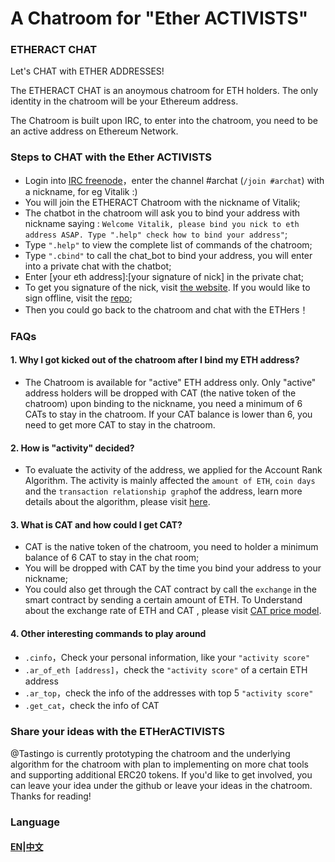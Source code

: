 # A Chatroom for "Ether ACTIVISTS" 

### ETHERACT CHAT
Let's CHAT with ETHER ADDRESSES!

The ETHERACT CHAT is an anoymous chatroom for ETH holders. The only identity in the chatroom will be your Ethereum address. 

The Chatroom is built upon IRC, to enter into the chatroom, you need to be an active address on Ethereum Network. 

### Steps to CHAT with the Ether ACTIVISTS
* Login into [IRC freenode](https://webchat.freenode.net/)，enter the channel #archat (`/join #archat`) with a nickname, for eg Vitalik :)
* You will join the ETHERACT Chatroom with the nickname of Vitalik;
* The chatbot in the chatroom will ask you to bind your address with nickname saying : `Welcome Vitalik, please bind you nick to eth address ASAP. Type ".help" check how to bind your address"`;
* Type `".help"` to view the complete list of commands of the chatroom;
* Type `".cbind"` to call the chat_bot to bind your address, you will enter into a private chat with the chatbot;
* Enter [your eth address]:[your signature of nick] in the private chat;
* To get you signature of the nick, visit [the website](http://39.107.32.62:8020). If you would like to sign offline, visit the [repo](https://github.com/Tastingo/web3js-signature);
* Then you could go back to the chatroom and chat with the ETHers！ 

### FAQs
#### 1. Why I got kicked out of the chatroom after I bind my ETH address?
* The Chatroom is available for "active" ETH address only. Only "active" address holders will be dropped with CAT (the native token of the chatroom) upon binding to the nickname, you need a minimum of 6 CATs to stay in the chatroom. If your CAT balance is lower than 6, you need to get more CAT to stay in the chatroom. 

#### 2. How is "activity" decided?
* To evaluate the activity of the address, we applied for the Account Rank Algorithm. The activity is mainly affected the `amount of ETH`,  `coin days` and the `transaction relationship graph`of the address, learn more details about the algorithm, please visit [here](https://github.com/Tastingo/archat-tutorial/blob/master/ar-en.pdf).

#### 3. What is CAT and how could I get CAT?
* CAT is the native token of the chatroom, you need to holder a minimum balance of 6 CAT to stay in the chat room;
* You will be dropped with CAT by the time you bind your address to your nickname;
* You could also get through the CAT contract by call the `exchange` in the smart contract by sending a certain amount of ETH. To Understand about the exchange rate of ETH and CAT , please visit [CAT price model](https://github.com/Tastingo/archat-tutorial/blob/master/cat-en.pdf).

#### 4. Other interesting commands to play around
 *  `.cinfo`，Check your personal information, like your `"activity score"`
 *  `.ar_of_eth [address]`，check the `"activity score"` of a certain ETH address
 *  `.ar_top`，check the info of the addresses with top 5 `"activity score"`
 *  `.get_cat`，check the info of CAT 
    

### Share your ideas with the ETHerACTIVISTS

@Tastingo is currently prototyping the chatroom and the underlying algorithm for the chatroom with plan to implementing on more chat tools and supporting additional ERC20 tokens. If you'd like to get involved, you can leave your idea under the github or leave your ideas in the chatroom. Thanks for reading!



### Language
#### [EN](README.md)|[中文](README.zh.md)

